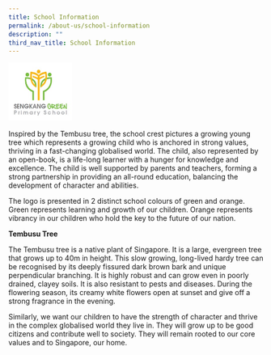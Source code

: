 ```yaml
---
title: School Information
permalink: /about-us/school-information
description: ""
third_nav_title: School Information
---
```

<img style="width: 25%;" src="/images/logosmall.jpg" />
<p>Inspired by the Tembusu tree, the school crest pictures a growing young tree which represents a growing child who is anchored in strong values, thriving in a fast-changing globalised world. The child, also represented by an open-book, is a life-long learner with a hunger for knowledge and excellence. The child is well supported by parents and teachers, forming a strong partnership in providing an all-round education, balancing the development of character and abilities.</p>
<p>The logo is presented in 2 distinct school colours of green and orange. Green represents learning and growth of our children. Orange represents vibrancy in our children who hold the key to the future of our nation.</p>
<p><strong>Tembusu Tree</strong></p>
<p>The Tembusu tree is a native plant of Singapore. It is a large, evergreen tree that grows up to 40m in height. This slow growing, long-lived hardy tree can be recognised by its deeply fissured dark brown bark and unique perpendicular branching. It is highly robust and can grow even in poorly drained, clayey soils. It is also resistant to pests and diseases. During the flowering season, its creamy white flowers open at sunset and give off a strong fragrance in the evening.</p>
<p>Similarly, we want our children to have the strength of character and thrive in the complex globalised world they live in. They will grow up to be good citizens and contribute well to society. They will remain rooted to our core values and to Singapore, our home.</p>